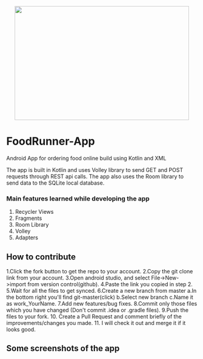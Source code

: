 <p align="center">
  <img width="460" height="300" src="https://github.com/KartikeySharma/FoodRunner-App/blob/master/app/src/main/res/drawable/food_runner_logo.png">
</p>

# FoodRunner-App
Android App for ordering food online build using Kotlin and XML

The app is built in Kotlin and uses Volley library to send GET and POST requests through REST api calls.
The app also uses the Room library to send data to the SQLite local database.

### Main features learned while developing the app
1. Recycler Views
2. Fragments
3. Room Library
4. Volley
5. Adapters

## How to contribute
1.Click the fork button to get the repo to your account.
2.Copy the git clone link from your account.
3.Open android studio, and select File->New->import from version control(github).
4.Paste the link you copied in step 2.
5.Wait for all the files to get synced.
6.Create a new branch from master
  a.In the bottom right you'll find git-master(click)
  b.Select new branch
  c.Name it as work_YourName.
7.Add new features/bug fixes.
8.Commit only those files which you have changed (Don't commit .idea or .gradle files).
9.Push the files to your fork.
10. Create a Pull Request and comment briefly of the improvements/changes you made.
11. I will check it out and merge it if it looks good.

## Some screenshots of the app
